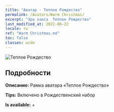 ```yaml
---
title: "Аватар - Теплое Рождество"
permalink: /Avatars/Warm Christmas/
excerpt: "Эра хаоса  Теплое Рождество"
last_modified_at: 2021-06-22
locale: ru
ref: "Warm Christmas.md"
toc: false
classes: wide
---
```

 ![Теплое Рождество](/images/a/avatarFrame_47.png)

## Подробности

 **Описание:** Рамка аватара «Теплое Рождество» 

 **Tips:** Включено в Рождественский набор 

 **Is available:**  + 

